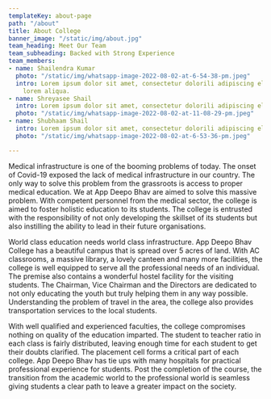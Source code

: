 ```yaml
---
templateKey: about-page
path: "/about"
title: About College
banner_image: "/static/img/about.jpg"
team_heading: Meet Our Team
team_subheading: Backed with Strong Experience
team_members:
- name: Shailendra Kumar
  photo: "/static/img/whatsapp-image-2022-08-02-at-6-54-38-pm.jpeg"
  intro: Lorem ipsum dolor sit amet, consectetur dolorili adipiscing elit. Felis donecmassa
    lorem aliqua.
- name: Shreyasee Shail
  intro: Lorem ipsum dolor sit amet, consectetur dolorili adipiscing elit. Felis donec
  photo: "/static/img/whatsapp-image-2022-08-02-at-11-08-29-pm.jpeg"
- name: Shubhaam Shail
  intro: Lorem ipsum dolor sit amet, consectetur dolorili adipiscing elit. Felis donec
  photo: "/static/img/whatsapp-image-2022-08-02-at-6-53-36-pm.jpeg"

---
```

Medical infrastructure is one of the booming problems of today. The onset of Covid-19 exposed the lack of medical infrastructure in our country. The only way to solve this problem from the grassroots is access to proper medical education. We at App Deepo Bhav are aimed to solve this massive problem. With competent personnel from the medical sector, the college is aimed to foster holistic education to its students. The college is entrusted with the responsibility of not only developing the skillset of its students but also instilling the ability to lead in their future organisations. 

World class education needs world class infrastructure. App Deepo Bhav College has a beautiful campus that is spread over 5 acres of land. With AC classrooms, a massive library, a lovely canteen and many more facilities, the college is well equipped to serve all the professional needs of an individual. The premise also contains a wonderful hostel facility for the visiting students. The Chairman, Vice Chairman and the Directors are dedicated to not only educating the youth but truly helping them in any way possible. Understanding the problem of travel in the area, the college also provides transportation services to the local students. 

With well qualified and experienced faculties, the college compromises nothing on quality of the education imparted. The student to teacher ratio in each class is fairly distributed, leaving enough time for each student to get their doubts clarified. The placement cell forms a critical part of each college. App Deepo Bhav has tie ups with many hospitals for practical professional experience for students. Post the completion of the course, the transition from the academic world to the professional world is seamless giving students a clear path to leave a greater impact on the society.